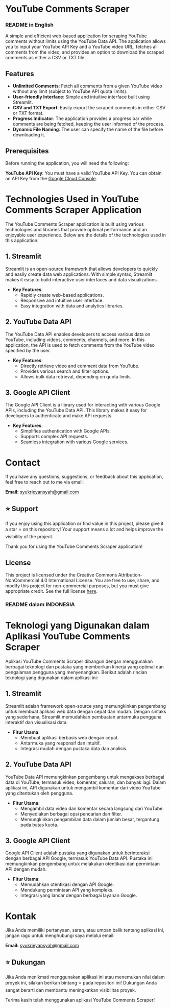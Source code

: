 
# YouTube Comments Scraper

### README in English

A simple and efficient web-based application for scraping YouTube comments without limits using the YouTube Data API. The application allows you to input your YouTube API Key and a YouTube video URL, fetches all comments from the video, and provides an option to download the scraped comments as either a CSV or TXT file.

## Features

- **Unlimited Comments**: Fetch all comments from a given YouTube video without any limit (subject to YouTube API quota limits).
- **User-friendly Interface**: Simple and intuitive interface built using Streamlit.
- **CSV and TXT Export**: Easily export the scraped comments in either CSV or TXT format.
- **Progress Indicator**: The application provides a progress bar while comments are being fetched, keeping the user informed of the process.
- **Dynamic File Naming**: The user can specify the name of the file before downloading it.

## Prerequisites

Before running the application, you will need the following:

**YouTube API Key**: You must have a valid YouTube API Key. You can obtain an API Key from the [Google Cloud Console](https://console.cloud.google.com/).


# Technologies Used in YouTube Comments Scraper Application

The YouTube Comments Scraper application is built using various technologies and libraries that provide optimal performance and an enjoyable user experience. Below are the details of the technologies used in this application:

## 1. **Streamlit**
Streamlit is an open-source framework that allows developers to quickly and easily create data web applications. With simple syntax, Streamlit makes it easy to build interactive user interfaces and data visualizations.

- **Key Features**:
  - Rapidly create web-based applications.
  - Responsive and intuitive user interface.
  - Easy integration with data and analytics libraries.

## 2. **YouTube Data API**
The YouTube Data API enables developers to access various data on YouTube, including videos, comments, channels, and more. In this application, the API is used to fetch comments from the YouTube video specified by the user.

- **Key Features**:
  - Directly retrieve video and comment data from YouTube.
  - Provides various search and filter options.
  - Allows bulk data retrieval, depending on quota limits.

## 3. **Google API Client**
The Google API Client is a library used for interacting with various Google APIs, including the YouTube Data API. This library makes it easy for developers to authenticate and make API requests.

- **Key Features**:
  - Simplifies authentication with Google APIs.
  - Supports complex API requests.
  - Seamless integration with various Google services.


# Contact
If you have any questions, suggestions, or feedback about this application, feel free to reach out to me via email:

**Email:** [syukrieyansyah@gmail.com](mailto:syukrieyansyah@gmail.com)

## ⭐ Support
If you enjoy using this application or find value in this project, please give it a star ⭐ on this repository! Your support means a lot and helps improve the visibility of the project.

Thank you for using the YouTube Comments Scraper application!



## License
This project is licensed under the Creative Commons Attribution-NonCommercial 4.0 International License. You are free to use, share, and modify this project for non-commercial purposes, but you must give appropriate credit. See the full license [here](https://creativecommons.org/licenses/by-nc/4.0/legalcode).


### README dalam INDONESIA
# Teknologi yang Digunakan dalam Aplikasi YouTube Comments Scraper

Aplikasi YouTube Comments Scraper dibangun dengan menggunakan berbagai teknologi dan pustaka yang memberikan kinerja yang optimal dan pengalaman pengguna yang menyenangkan. Berikut adalah rincian teknologi yang digunakan dalam aplikasi ini:

## 1. **Streamlit**
Streamlit adalah framework open-source yang memungkinkan pengembang untuk membuat aplikasi web data dengan cepat dan mudah. Dengan sintaks yang sederhana, Streamlit memudahkan pembuatan antarmuka pengguna interaktif dan visualisasi data.

- **Fitur Utama**:
  - Membuat aplikasi berbasis web dengan cepat.
  - Antarmuka yang responsif dan intuitif.
  - Integrasi mudah dengan pustaka data dan analisis.

## 2. **YouTube Data API**
YouTube Data API memungkinkan pengembang untuk mengakses berbagai data di YouTube, termasuk video, komentar, saluran, dan banyak lagi. Dalam aplikasi ini, API digunakan untuk mengambil komentar dari video YouTube yang ditentukan oleh pengguna.

- **Fitur Utama**:
  - Mengambil data video dan komentar secara langsung dari YouTube.
  - Menyediakan berbagai opsi pencarian dan filter.
  - Memungkinkan pengambilan data dalam jumlah besar, tergantung pada batas kuota.

## 3. **Google API Client**
Google API Client adalah pustaka yang digunakan untuk berinteraksi dengan berbagai API Google, termasuk YouTube Data API. Pustaka ini memungkinkan pengembang untuk melakukan otentikasi dan permintaan API dengan mudah.

- **Fitur Utama**:
  - Memudahkan otentikasi dengan API Google.
  - Mendukung permintaan API yang kompleks.
  - Integrasi yang lancar dengan berbagai layanan Google.

# Kontak
Jika Anda memiliki pertanyaan, saran, atau umpan balik tentang aplikasi ini, jangan ragu untuk menghubungi saya melalui email:

**Email:** [syukrieyansyah@gmail.com](mailto:syukrieyansyah@gmail.com)

## ⭐ Dukungan
Jika Anda menikmati menggunakan aplikasi ini atau menemukan nilai dalam proyek ini, silakan berikan bintang ⭐ pada repositori ini! Dukungan Anda sangat berarti dan membantu meningkatkan visibilitas proyek.

Terima kasih telah menggunakan aplikasi YouTube Comments Scraper!


